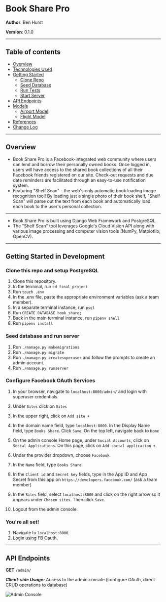 <a id="top"></a>

# Book Share Pro

**Author**: Ben Hurst

**Version**: 0.1.0

___

## Table of contents
* [Overview](#overview)
* [Technologies Used](#technologies)
* [Getting Started](#gettingStarted)
  * [Clone Repo](#clone)
  * [Seed Database](#seed)
  * [Run Tests](#test)
  * [Start Server](#run)
* [API Endpoints](#endpoints)
* [Models](#models)
  * [Airport Model](#airport-model)
  * [Flight Model](#flight-model)
* [References](#references)
* [Change Log](#change-log)

___

<a id="overview"></a>
## Overview

* Book Share Pro is a Facebook-integrated web community where users can lend and borrow their personally owned books. Once logged in, users will have access to the shared book collections of all their Facebook friends registered on our site. Check-out requests and due date reminders are facilitated through an easy-to-use notification system.
* Featuring "Shelf Scan" - the web's only automatic book loading image recognition tool! By loading just a single photo of their book shelf, "Shelf Scan" will parse out the text from each book and automatically load each book to the user's personal collection.

___

<a id="technologies"></a>

* Book Share Pro is built using Django Web Framework and PostgreSQL. 
* The "Shelf Scan" tool leverages Google's Cloud Vision API along with various image processing and computer vision tools (NumPy, Matplotlib, OpenCV).

___
<a id="gettingStarted"></a>
## Getting Started in Development

<a id="setup"></a>
### Clone this repo and setup PostgreSQL

1. Clone this repository.
1. In the terminal, run ```cd final_project```
1. Run ```touch .env```
1. In the .env file, paste the appropriate environment variables (ask a team member).
1. In a separate terminal instance, run ```psql```
1. Run ```CREATE DATABASE book_share;```
1. Back in the main terminal instance, run ```pipenv shell```
1. Run ```pipenv install```

<a id="server"></a>
### Seed database and run server
1. Run ```./manage.py makemigrations```
1. Run ```./manage.py migrate```
1. Run ```./manage.py createsuperuser``` and follow the prompts to create an admin account.
1. Run ```./manage.py runserver```

<a id="oauth"></a>
### Configure Facebook OAuth Services
1. In your browser, navigate to ```localhost:8000/admin/``` and login with superuser credentials.
1. Under ```Sites``` click on ```Sites```
1. In the upper right, click on ```Add site +```
1. In the domain name field, type ```localhost:8000```. In the Display Name field, type ```Books Share```. Click ```Save```. On the top left, navigate back to ```Home```
1. On the admin console Home page, under ```Social Accounts```, click on ```Social Applications```. On this page, click on ```Add social application +```.
1. Under the provider dropdown, choose ```Facebook```.
1. In the ```Name``` field, type ```Books Share```.
1. In the ```Client id``` and ```Secret key``` fields, type in the App ID and App Secret from this app on ```https://developers.facebook.com/``` (ask a team member)

1. In the ```Sites``` field, select ```localhost:8000``` and click on the right arrow so it appears under ```Chosen sites```. Then click ```Save```.
1. Logout from the admin console.

<a id="site"></a>
### You're all set!
1. Navigate to ```localhost:8000```.
1. Login using FB Oauth.

___
<a id="endpoints"></a>
## API Endpoints


**GET** `/admin/`

***Client-side Usage:*** Access to the admin console (configure OAuth, direct CRUD operations to database)

![Admin Console](/docs/admin_screenshot.jpg)


